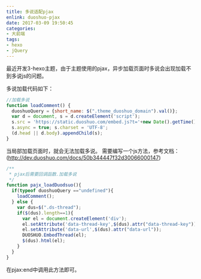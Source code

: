 ```yaml
---
title: 多说适配pjax
enlink: duoshuo-pjax
date: 2017-03-09 19:50:45
categories:
- 大前端
tags:
- hexo
- jQuery
---
```

最近开发3-hexo主题，由于主题使用的pjax，异步加载页面时多说会出现加载不到多说js的问题。

多说加载代码如下：
```JavaScript
//加载多说
function loadComment() {
  duoshuoQuery = {short_name: $(".theme_duoshuo_domain").val()};
  var d = document, s = d.createElement('script');
  s.src = 'https://static.duoshuo.com/embed.js?t='+new Date().getTime();
  s.async = true; s.charset = 'UTF-8';
  (d.head || d.body).appendChild(s);
}
```
当局部加载页面时，就会无法加载多说。
需要编写一个js方法，参考文档：(http://dev.duoshuo.com/docs/50b344447f32d30066000147)
```JavaScript
/**
 * pjax后需要回调函数.加载多说
 */
function pajx_loadDuodsuo(){
  if(typeof duoshuoQuery =="undefined"){
    loadComment();
  } else {
    var dus=$(".ds-thread");
    if($(dus).length==1){
      var el = document.createElement('div');
      el.setAttribute('data-thread-key',$(dus).attr("data-thread-key"));//必选参数
      el.setAttribute('data-url',$(dus).attr("data-url"));
      DUOSHUO.EmbedThread(el);
      $(dus).html(el);
    }
  }
}
```
在pjax:end中调用此方法即可。
